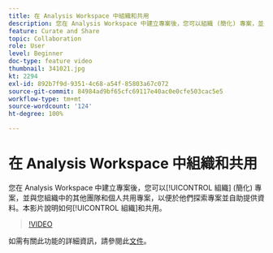 ```yaml
---
title: 在 Analysis Workspace 中組織和共用
description: 您在 Analysis Workspace 中建立專案後，您可以組織 (簡化) 專案，並與您組織中的其他團隊和個人共用專案，以便於他們探索專案並自助提供資料。本影片說明如何組織和共用。
feature: Curate and Share
topic: Collaboration
role: User
level: Beginner
doc-type: feature video
thumbnail: 341021.jpg
kt: 2294
exl-id: 892b7f9d-9351-4c68-a54f-85803a67c072
source-git-commit: 84984ad9bf65cfc69117e40ac0e0cfe503cac5e5
workflow-type: tm+mt
source-wordcount: '124'
ht-degree: 100%

---
```


# 在 Analysis Workspace 中組織和共用

您在 Analysis Workspace 中建立專案後，您可以[!UICONTROL 組織] (簡化) 專案，並與您組織中的其他團隊和個人共用專案，以便於他們探索專案並自助提供資料。本影片說明如何[!UICONTROL 組織]和共用。

>[!VIDEO](https://video.tv.adobe.com/v/341021/?quality=12&learn=on)

如需有關此功能的詳細資訊，請參閱此[文件](https://experienceleague.adobe.com/docs/analytics/analyze/analysis-workspace/curate-share/curate.html?lang=zh-Hant)。
